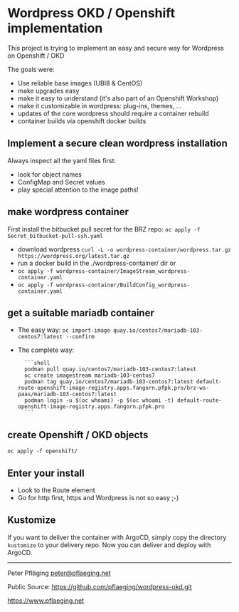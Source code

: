 # Wordpress OKD / Openshift implementation

This project is trying to implement an easy and secure way for Wordpress on Openshift / OKD

The goals were:

- Use reliable base images (UBI8 & CentOS)
- make upgrades easy
- make it easy to understand (it's also part of an Openshift Workshop)
- make it customizable in wordpress: plug-ins, themes, ...
- updates of the core wordpress should require a container rebuild
- container builds via openshift docker builds

## Implement a secure clean wordpress installation

Always inspect all the yaml files first:

- look for object names
- ConfigMap and Secret values
- play special attention to the image paths!

## make wordpress container

First install the bitbucket pull secret for the BRZ repo: `oc apply -f Secret_bitbucket-pull-ssh.yaml`

- download wordpress `curl -L -o wordpress-container/wordpress.tar.gz https://wordpress.org/latest.tar.gz`
- run a docker build in the ./wordpress-container/ dir or
- `oc apply -f wordpress-container/ImageStream_wordpress-container.yaml`
- `oc apply -f wordpress-container/BuildConfig_wordpress-container.yaml`


## get a suitable mariadb container

- The easy way: `oc import-image quay.io/centos7/mariadb-103-centos7:latest --confirm`
- The complete way:

        ```shell
        podman pull quay.io/centos7/mariadb-103-centos7:latest
        oc create imagestream mariadb-103-centos7
        podman tag quay.io/centos7/mariadb-103-centos7:latest default-route-openshift-image-registry.apps.fangorn.pfpk.pro/brz-ws-paas/mariadb-103-centos7:latest
        podman login -u $(oc whoami) -p $(oc whoami -t) default-route-openshift-image-registry.apps.fangorn.pfpk.pro 
        ```

## create Openshift / OKD objects

`oc apply -f openshift/`

## Enter your install

- Look to the Route element
- Go for http first, https and Wordpress is not so easy ;-)

## Kustomize

If you want to deliver the container with ArgoCD, simply copy the directory `kustomize` to your delivery repo. Now you can deliver and deploy with ArgoCD.

---
Peter Pfläging <peter@pflaeging.net>

Public Source: <https://github.com/pflaeging/wordpress-okd.git>

<https://www.pflaeging.net>
